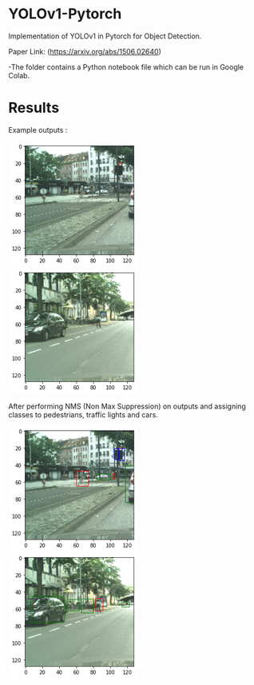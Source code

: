 # YOLOv1-Pytorch

Implementation of YOLOv1 in Pytorch for Object Detection.

Paper Link: (https://arxiv.org/abs/1506.02640)

-The folder contains a Python notebook file which can be run in Google Colab.

# Results

Example outputs :  

![](7.6.1.png)
![](7.6.1.1.png)


After performing NMS (Non Max Suppression) on outputs and assigning classes to pedestrians, traffic lights and cars.

![](7.6.4.png)
![](7.6.1.4.png)
